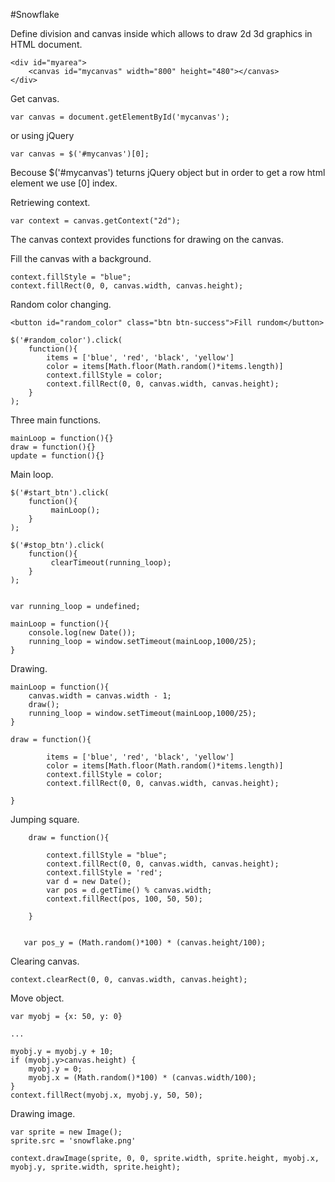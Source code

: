 #Snowflake

Define division and canvas inside which allows to draw 2d 3d graphics in HTML document.
        
    <div id="myarea">
        <canvas id="mycanvas" width="800" height="480"></canvas>
    </div>

Get canvas.

    var canvas = document.getElementById('mycanvas');

or using jQuery

    var canvas = $('#mycanvas')[0];

Becouse $('#mycanvas') teturns jQuery object but in order to get a row html element we use [0] index.

Retriewing context.

    var context = canvas.getContext("2d");

The canvas context provides functions for drawing on the canvas.

Fill the canvas with a background.

    context.fillStyle = "blue";
    context.fillRect(0, 0, canvas.width, canvas.height);


Random color changing.

    <button id="random_color" class="btn btn-success">Fill rundom</button>

    $('#random_color').click(
        function(){
            items = ['blue', 'red', 'black', 'yellow']
            color = items[Math.floor(Math.random()*items.length)]
            context.fillStyle = color;
            context.fillRect(0, 0, canvas.width, canvas.height);       
        }
    );


Three main functions.

    mainLoop = function(){}
    draw = function(){}
    update = function(){}

Main loop.

    $('#start_btn').click(
        function(){
             mainLoop();
        }
    );

    $('#stop_btn').click(
        function(){
             clearTimeout(running_loop);
        }
    );


    var running_loop = undefined;

    mainLoop = function(){
        console.log(new Date());
        running_loop = window.setTimeout(mainLoop,1000/25);
    }


Drawing.

    mainLoop = function(){
        canvas.width = canvas.width - 1;
        draw();
        running_loop = window.setTimeout(mainLoop,1000/25);
    }

    draw = function(){

            items = ['blue', 'red', 'black', 'yellow']
            color = items[Math.floor(Math.random()*items.length)]
            context.fillStyle = color;
            context.fillRect(0, 0, canvas.width, canvas.height);   

    }


Jumping square.

        draw = function(){
 
            context.fillStyle = "blue";
            context.fillRect(0, 0, canvas.width, canvas.height);
            context.fillStyle = 'red'; 
            var d = new Date();
            var pos = d.getTime() % canvas.width;
            context.fillRect(pos, 100, 50, 50); 

        }


       var pos_y = (Math.random()*100) * (canvas.height/100);

Clearing canvas.

    context.clearRect(0, 0, canvas.width, canvas.height);

Move object.

    var myobj = {x: 50, y: 0}

    ...

    myobj.y = myobj.y + 10;
    if (myobj.y>canvas.height) {
        myobj.y = 0;
        myobj.x = (Math.random()*100) * (canvas.width/100);
    }
    context.fillRect(myobj.x, myobj.y, 50, 50); 


Drawing image.


    var sprite = new Image();
    sprite.src = 'snowflake.png'

    context.drawImage(sprite, 0, 0, sprite.width, sprite.height, myobj.x, myobj.y, sprite.width, sprite.height);
